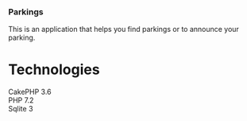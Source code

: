 ### Parkings

This is an application that helps you find parkings or to announce your parking.

# Technologies

CakePHP 3.6  
PHP 7.2  
Sqlite 3

